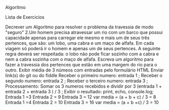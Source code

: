 Algoritmo



Lista de Exercicios


Decrever um Algoritmo para resolver o problema da travessia de modo "seguro" 2.Um homem precisa atravessar um rio com um barco que possui capacidade apenas para carregar ele mesmo e mais um de seus três pertences, que são: um lobo, uma cabra e um maço de alfafa.
Em cada viagem só poderá ir o homem e apenas um de seus pertences. A seguinte regra deverá ser respeitada: o lobo não pode ficar sozinho com a cabra e nem a cabra sozinha com o maço de alfafa.
Escreva um algoritmo para fazer a travessia dos pertences que estão em uma margem do rio para o outro.
Exibir média de 3 númeos com entradas pelo formulário HTML Enviar link(s) do git ou do fiddle
Receber o primeiro numero: entrada 1 ; Receber o segundo numero: entrada 2 ; Receber o terceiro numero: entrada 3 ;
Processamento: Somar os 3 numeros recebidos e dividir por 3 (entrada 1 + entrada 2 + entrada 3 ) / 3 ; Exibir o resultado: print, echo, console.log;
Entrada 1 =3 Entrada 2 = 9 Entrada 3 = 12 var media = (a + b + c) / 3 = 8 Entrada 1 =4 Entrada 2 = 10 Entrada 3 = 16 var media = (a + b +c) / 3 = 10
